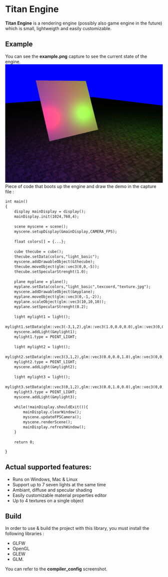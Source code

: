 # Titan Engine

**Titan Engine** is a rendering engine (possibly also game engine in the future) which is small, lightweigth and easily customizable.

## Example
You can see the **example.png** capture to see the current state of the engine.
![Example](example.png "Example of actual titan rendering")
Piece of code that boots up the engine and draw the demo in the capture file :
	
	int main()
	{
	    display mainDisplay = display();
	    mainDisplay.init(1024,768,4);

	    scene myscene = scene();
	    myscene.setupDisplay(&mainDisplay,CAMERA_FPS);

	    float colors[] = {...};

	    cube thecube = cube();
	    thecube.setData(colors,"light_basic");
	    myscene.addDrawableObject(&thecube);
	    thecube.moveObject(glm::vec3(0,0,-5));
	    thecube.setSpecularStrenght(1.0);

	    plane myplane = plane();
	    myplane.setData(colors,"light_basic",texcoord,"texture.jpg");
	    myscene.addDrawableObject(&myplane);
	    myplane.moveObject(glm::vec3(0,-1,-2));
	    myplane.scaleObject(glm::vec3(10,10,10));
	    myplane.setSpecularStrenght(0.2);

	    light mylight1 = light();
	    mylight1.setData(glm::vec3(-3,1,2),glm::vec3(1.0,0.0,0.0),glm::vec3(0,0,-1),1000.0f);
	    myscene.addLight(&mylight1);
	    mylight1.type = POINT_LIGHT;

	    light mylight2 = light();
	    mylight2.setData(glm::vec3(3,1,2),glm::vec3(0.0,0.0,1.0),glm::vec3(0,0,-1),1000.0f);
	    mylight2.type = POINT_LIGHT;
	    myscene.addLight(&mylight2);

	    light mylight3 = light();
	    mylight3.setData(glm::vec3(0,1,2),glm::vec3(0.0,1.0,0.0),glm::vec3(0,0,-1),1000.0f);
	    mylight3.type = POINT_LIGHT;
	    myscene.addLight(&mylight3);

	    while(!mainDisplay.shouldExit()){
	        mainDisplay.clearWindow();
	        myscene.updateFPSCamera();
	        myscene.renderScene();
	        mainDisplay.refreshWindow();
	    }

	    return 0;
}

## Actual supported features:
- Runs on Windows, Mac & Linux
- Support up to 7 seven lights at the same time
- Ambiant, diffuse and specular shading
- Easily customizable material properties editor
- Up to 4 textures on a single object

## Build
In order to use & build the project with this library, you must install the following libraries :
- GLFW
- OpenGL
- GLEW
- GLM.

You can refer to the **compiler_config** screenshot.